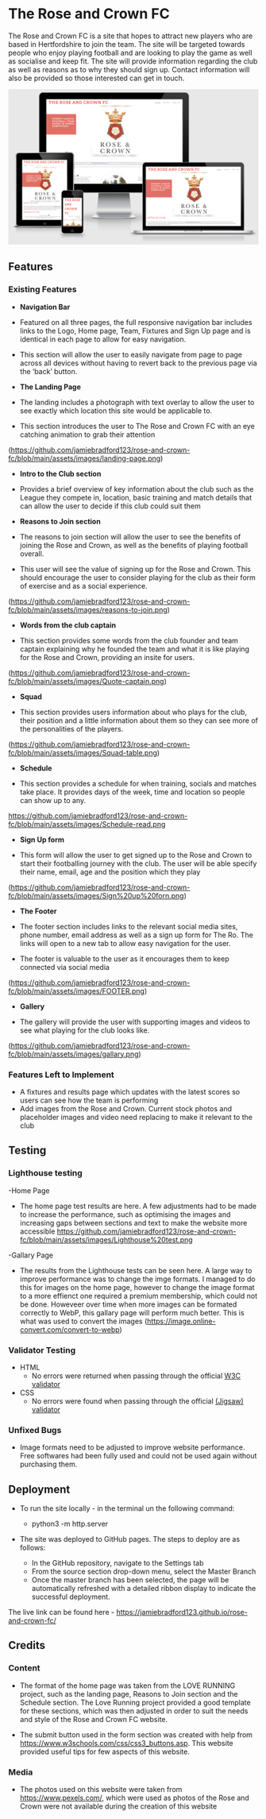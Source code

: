 # The Rose and Crown FC

The Rose and Crown FC is a site that hopes to attract new players who are based in Hertfordshire to join the team. The site will be targeted towards people who enjoy playing football and are looking to play the game as well as socialise and keep fit. The site will provide information regarding the club as well as reasons as to why they should sign up. Contact information will also be provided so those interested can get in touch. 

![Site image](/assets/images/Previewsite.png)

## Features
 
### Existing Features
 
- __Navigation Bar__
 
 - Featured on all three pages, the full responsive navigation bar includes links to the Logo, Home page, Team, Fixtures and Sign Up page and is identical in each page to allow for easy navigation.
 - This section will allow the user to easily navigate from page to page across all devices without having to revert back to the previous page via the ‘back’ button.
 
- __The Landing Page__
 
 - The landing includes a photograph with text overlay to allow the user to see exactly which location this site would be applicable to.
 - This section introduces the user to The Rose and Crown FC with an eye catching animation to grab their attention
 
(https://github.com/jamiebradford123/rose-and-crown-fc/blob/main/assets/images/landing-page.png)

- __Intro to the Club section__
 - Provides a brief overview of key information about the club such as the League they compete in, location, basic training and match details that can allow the user to decide if this club could suit them
 
- __Reasons to Join section__
 
 - The reasons to join section will allow the user to see the benefits of joining the Rose and Crown, as well as the benefits of playing football overall.
 - This user will see the value of signing up for the Rose and Crown. This should encourage the user to consider playing for the club as their form of exercise and as a social experience.
 
(https://github.com/jamiebradford123/rose-and-crown-fc/blob/main/assets/images/reasons-to-join.png)
 
- __Words from the club captain__
 
 - This section provides some words from the club founder and team captain explaining why he founded the team and what it is like playing for the Rose and Crown, providing an insite for users.
 
(https://github.com/jamiebradford123/rose-and-crown-fc/blob/main/assets/images/Quote-captain.png)

- __Squad__

 - This section provides users information about who plays for the club, their position and a little information about them so they can see more of the personalities of the players. 


 (https://github.com/jamiebradford123/rose-and-crown-fc/blob/main/assets/images/Squad-table.png)
 
 - __Schedule__
 
 - This section provides a schedule for when training, socials and matches take place. It provides days of the week, time and location so people can show up to any. 

 https://github.com/jamiebradford123/rose-and-crown-fc/blob/main/assets/images/Schedule-read.png


- __Sign Up form__
 
 - This form will allow the user to get signed up to the Rose and Crown to start their footballing journey with the club. The user will be able specify their name, email, age and the position which they play
 
(https://github.com/jamiebradford123/rose-and-crown-fc/blob/main/assets/images/Sign%20up%20forn.png)
 
- __The Footer__
 
 - The footer section includes links to the relevant social media sites, phone number, email address as well as a sign up form for The Ro. The links will open to a new tab to allow easy navigation for the user.
 - The footer is valuable to the user as it encourages them to keep connected via social media
 
(https://github.com/jamiebradford123/rose-and-crown-fc/blob/main/assets/images/FOOTER.png)
 
- __Gallery__
 
 - The gallery will provide the user with supporting images and videos to see what playing for the club looks like. 
 
(https://github.com/jamiebradford123/rose-and-crown-fc/blob/main/assets/images/gallary.png)
 

### Features Left to Implement

- A fixtures and results page which updates with the latest scores so users can see how the team is performing
- Add images from the Rose and Crown. Current stock photos and placeholder images and video need replacing to make it relevant to the club

## Testing 

### Lighthouse testing
-Home Page
  - The home page test results are here. A few adjustments had to be made to increase the performance, such as optimising the images and increasing gaps between sections and text to make the website more accessible
  https://github.com/jamiebradford123/rose-and-crown-fc/blob/main/assets/images/Lighthouse%20test.png

-Gallary Page
  - The results from the Lighthouse tests can be seen here. A large way to improve performance was to change the imge formats. I managed to do this for images on the home page, however to change the image format to a more effienct one required a premium membership, which could not be done. Howeveer over time when more images can be formated correctly to WebP, this gallary page will perform much better. This is what was used to convert the images (https://image.online-convert.com/convert-to-webp)

### Validator Testing 

- HTML
  - No errors were returned when passing through the official [W3C validator](https://validator.w3.org/nu/?doc=https%3A%2F%2Fjamiebradford123.github.io%2Frose-and-crown-fc%2F)
- CSS
  - No errors were found when passing through the official [(Jigsaw) validator](https://jigsaw.w3.org/css-validator/validator?uri=https%3A%2F%2Fjamiebradford123.github.io%2Frose-and-crown-fc%2F&profile=css3svg&usermedium=all&warning=1&vextwarning=&lang=en)

### Unfixed Bugs
- Image formats need to be adjusted to improve website performance. Free softwares had been fully used and could not be used again without purchasing them.

## Deployment
- To run the site locally - in the terminal un the following command:
    - python3 -m http.server

- The site was deployed to GitHub pages. The steps to deploy are as follows: 
  - In the GitHub repository, navigate to the Settings tab 
  - From the source section drop-down menu, select the Master Branch
  - Once the master branch has been selected, the page will be automatically refreshed with a detailed ribbon display to indicate the successful deployment. 

The live link can be found here - https://jamiebradford123.github.io/rose-and-crown-fc/

## Credits 

### Content 

- The format of the home page was taken from the LOVE RUNNING project, such as the landing page, Reasons to Join section and the Schedule section. The Love Running project provided a good template for these sections, which was then adjusted in order to suit the needs and style of the Rose and Crown FC website.

- The submit button used in the form section was created with help from https://www.w3schools.com/css/css3_buttons.asp. This website provided useful tips for few aspects of this website.
### Media

- The photos used on this website were taken from https://www.pexels.com/, which were used as photos of the Rose and Crown were not available during the creation of this website
